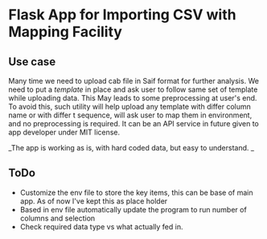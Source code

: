 # Flask App for Importing CSV with Mapping Facility

## Use case
Many time we need to upload cab file in Saif format for further analysis. We need to put a _template_ in place and ask user to follow same set of template while uploading data. This May leads to some preprocessing at user's end. 
To avoid this, such utility will help upload any template with differ column name or with differ t sequence, will ask user to map them in environment, and no preprocessing is required. 
It can be an API service in future given to app developer under MIT license. 

_The app is working as is, with hard coded data, but easy to understand. _

## ToDo
- Customize the env file to store the key items, this can be base of main app. As of now I've kept this as place holder
- Based in env file automatically update the program to run number of columns and selection
- Check required data type vs what actually fed in. 
 
